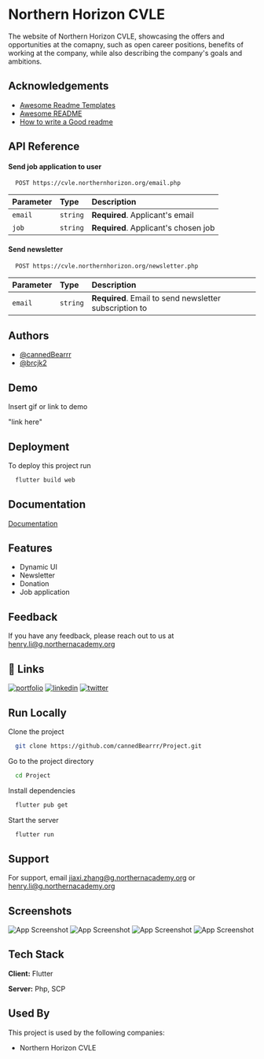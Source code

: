 # Northern Horizon CVLE

The website of Northern Horizon CVLE, showcasing the offers and opportunities at the comapny, such as open career positions, benefits of working at the company, while also describing the company's goals and ambitions. 


## Acknowledgements

 - [Awesome Readme Templates](https://awesomeopensource.com/project/elangosundar/awesome-README-templates)
 - [Awesome README](https://github.com/matiassingers/awesome-readme)
 - [How to write a Good readme](https://bulldogjob.com/news/449-how-to-write-a-good-readme-for-your-github-project)


## API Reference

#### Send job application to user

```http
  POST https://cvle.northernhorizon.org/email.php
```

| Parameter | Type     | Description                          |
|:----------| :------- |:-------------------------------------|
| `email`   | `string` | **Required**. Applicant's email      |
 | `job`    | `string` | **Required**. Applicant's chosen job |

#### Send newsletter

```http
  POST https://cvle.northernhorizon.org/newsletter.php
```

| Parameter | Type     | Description                                            |
|:----------| :------- |:-------------------------------------------------------|
| `email`   | `string` | **Required**. Email to send newsletter subscription to |

## Authors

- [@cannedBearrr](https://github.com/cannedBearrr)
- [@brcjk2](https://github.com/brcjk2)

## Demo

Insert gif or link to demo

"link here"
## Deployment

To deploy this project run

```bash
  flutter build web
```


## Documentation

[Documentation](https://docs.google.com/document/d/1OxBElLyvzMfaspCuPWi3Stdw2suMHGqGUGikf0WbT-I/edit#heading=h.rbep76rfagj0)

## Features

- Dynamic UI
- Newsletter
- Donation
- Job application


## Feedback

If you have any feedback, please reach out to us at henry.li@g.northernacademy.org


## 🔗 Links
[![portfolio](https://img.shields.io/badge/my_portfolio-000?style=for-the-badge&logo=ko-fi&logoColor=white)](https://katherineoelsner.com/)
[![linkedin](https://img.shields.io/badge/linkedin-0A66C2?style=for-the-badge&logo=linkedin&logoColor=white)](https://www.linkedin.com/)
[![twitter](https://img.shields.io/badge/twitter-1DA1F2?style=for-the-badge&logo=twitter&logoColor=white)](https://twitter.com/)

## Run Locally

Clone the project

```bash
  git clone https://github.com/cannedBearrr/Project.git
```

Go to the project directory

```bash
  cd Project
```

Install dependencies

```bash
  flutter pub get
```

Start the server

```bash
  flutter run
```


## Support

For support, email jiaxi.zhang@g.northernacademy.org or henry.li@g.northernacademy.org


## Screenshots

![App Screenshot](assets/images/ParentP.png)
![App Screenshot](assets/images/BusinessP.png)
![App Screenshot](assets/images/BenefitP.png)
![App Screenshot](assets/images/HowtoAchieveP.png)


## Tech Stack

**Client:** Flutter

**Server:** Php, SCP

## Used By

This project is used by the following companies:

- Northern Horizon CVLE
